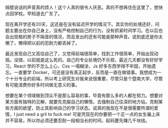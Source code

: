 隔壁说话的声音真的烦人！这个人真的很令人厌恶。真的不想再住在这里了，想快点回学校。早知道去广东了。

现在离开学还有20天，这还是在没有延迟开学的情况下。其实你的处境还好，问题主要出在你自己身上，没有严格控制自己的行为，没有抓紧时间学习。在以后也会出现租的房子不隔音的情况，而且发出的还有可能是那种声音。说到底还是你太懒了，懒得把以前的忍耐力都丢掉了。

最近发现自己又高估自己了，又觉得前端很简单，找到工作很简单，开始出现动摇。没错，以前就是这么死的。自己的专业处境仍不乐观，最近几天都没有好好学习，React 学的不怎么上心，Css 一塌糊涂，Js 好多东西学得不牢固，开始遗忘。一直要学 Docker，可还是没有真正起步，反而是一直在做错事。我想成为一个十分专业的前端，所以考上研究生对我来说很重要，尽管只是个暨南大学，尽管有可能浪费你好多时间做无意义的事。

想要在某个领域做到顶尖不是那么容易的事，毕竟有那么多的人都在努力。想要对某方面有独特的见解，就要先克服自己的懒惰，去强制自己往深的地方钻。克制某些方面的欲望，防止其影响自己的学习状态。说真的我现在不是很需要所谓的爱情，I just need a gril to fuck me! 可是凭现在的你要把一个正一点的女生骗上床并不容易，所以你必须还要忍耐一段相当长的时间，起码要先赚几千块钱。


